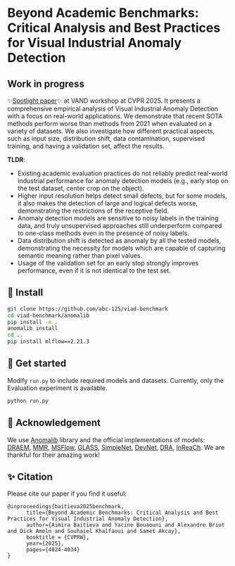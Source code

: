 # Beyond Academic Benchmarks: Critical Analysis and Best Practices for Visual Industrial Anomaly Detection

## Work in progress

✨[Spotlight paper](https://arxiv.org/abs/2503.23451)✨ at VAND workshop at CVPR 2025. It presents a comprehensive empirical analysis of Visual Industrial Anomaly Detection with a focus on real-world applications. We demonstrate that recent SOTA methods perform worse than methods from 2021 when evaluated on a variety of datasets. We also investigate how different practical aspects, such as input size, distribution shift, data contamination, supervised training, and having a validation set, affect the results.

**TLDR**:
- Existing academic evaluation practices do not reliably predict real-world industrial performance for anomaly detection models (e.g., early stop on the test dataset, center crop on the object).
- Higher input resolution helps detect small defects, but for some models, it also makes the detection of large and logical defects worse, demonstrating the restrictions of the receptive field.
- Anomaly detection models are sensitive to noisy labels in the training data, and truly unsupervised approaches still underperform compared to one-class methods even in the presence of noisy labels.
- Data distribution shift is detected as anomaly by all the tested models, demonstrating the necessity for models which are capable of capturing semantic meaning rather than pixel values.
- Usage of the validation set for an early stop strongly improves performance, even if it is not identical to the test set.


## 🔧 Install
```bash
git clone https://github.com/abc-125/viad-benchmark
cd viad-benchmark/anomalib
pip install -e .
anomalib install
cd ..
pip install mlflow==2.21.3
```

## 🚀 Get started
Modify `run.py` to include required models and datasets. Currently, only the Evaluation experiment is available.
```python
python run.py
```

## 🙏 Acknowledgement

We use [Anomalib](https://github.com/open-edge-platform/anomalib) library and the official implementations of models: [DRAEM](https://github.com/VitjanZ/DRAEM), 
[MMR](https://github.com/zhangzilongc/MMR), [MSFlow](https://github.com/cool-xuan/msflow), [GLASS](https://github.com/cqylunlun/GLASS),
[SimpleNet](https://github.com/DonaldRR/SimpleNet), [DevNet](https://github.com/GuansongPang/deviation-network), 
[DRA](https://github.com/Choubo/DRA), [InReaCh](https://github.com/DeclanMcIntosh/InReaCh). We are thankful for their amazing work!


## ✨ Citation
Please cite our paper if you find it useful:

```
@inproceedings{baitieva2025benchmark,
      title={Beyond Academic Benchmarks: Critical Analysis and Best Practices for Visual Industrial Anomaly Detection}, 
      author={Aimira Baitieva and Yacine Bouaouni and Alexandre Briot and Dick Ameln and Souhaiel Khalfaoui and Samet Akcay},
      booktitle = {CVPRW},
      year={2025},
      pages={4024-4034}
}
```
